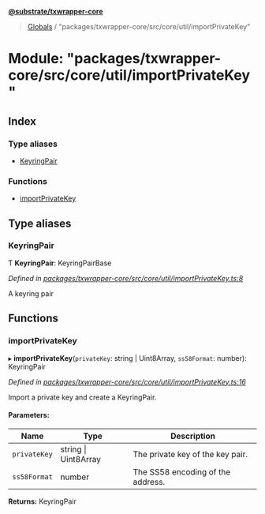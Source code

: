 **[@substrate/txwrapper-core](../README.md)**

> [Globals](../globals.md) / "packages/txwrapper-core/src/core/util/importPrivateKey"

# Module: "packages/txwrapper-core/src/core/util/importPrivateKey"

## Index

### Type aliases

* [KeyringPair](_packages_txwrapper_core_src_core_util_importprivatekey_.md#keyringpair)

### Functions

* [importPrivateKey](_packages_txwrapper_core_src_core_util_importprivatekey_.md#importprivatekey)

## Type aliases

### KeyringPair

Ƭ  **KeyringPair**: KeyringPairBase

*Defined in [packages/txwrapper-core/src/core/util/importPrivateKey.ts:8](https://github.com/paritytech/txwrapper-core/blob/a0a9a76/packages/txwrapper-core/src/core/util/importPrivateKey.ts#L8)*

A keyring pair

## Functions

### importPrivateKey

▸ **importPrivateKey**(`privateKey`: string \| Uint8Array, `ss58Format`: number): KeyringPair

*Defined in [packages/txwrapper-core/src/core/util/importPrivateKey.ts:16](https://github.com/paritytech/txwrapper-core/blob/a0a9a76/packages/txwrapper-core/src/core/util/importPrivateKey.ts#L16)*

Import a private key and create a KeyringPair.

#### Parameters:

Name | Type | Description |
------ | ------ | ------ |
`privateKey` | string \| Uint8Array | The private key of the key pair. |
`ss58Format` | number | The SS58 encoding of the address.  |

**Returns:** KeyringPair
